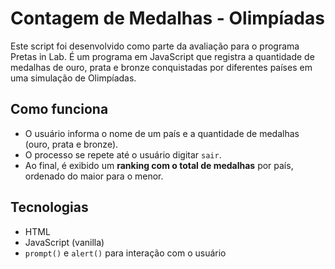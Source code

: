 
#  Contagem de Medalhas - Olimpíadas
Este script foi desenvolvido como parte da avaliação para o programa Pretas in Lab.
É um programa em JavaScript que registra a quantidade de medalhas de ouro, prata e bronze conquistadas por diferentes países em uma simulação de Olimpíadas.

## Como funciona

- O usuário informa o nome de um país e a quantidade de medalhas (ouro, prata e bronze).
- O processo se repete até o usuário digitar `sair`.
- Ao final, é exibido um **ranking com o total de medalhas** por país, ordenado do maior para o menor.

##  Tecnologias

- HTML
- JavaScript (vanilla)
- `prompt()` e `alert()` para interação com o usuário
